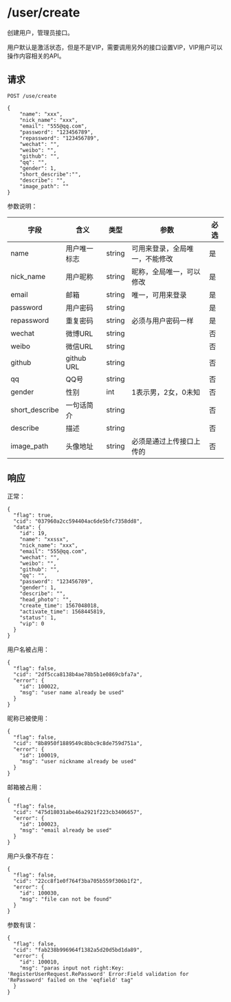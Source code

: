 # /user/create

创建用户，管理员接口。

用户默认是激活状态，但是不是VIP，需要调用另外的接口设置VIP，VIP用户可以操作内容相关的API。
## 请求

```
POST /use/create

{
	"name": "xxx",
	"nick_name": "xxx",
	"email": "555@qq.com",
	"password": "123456789",
	"repassword": "123456789",
	"wechat": "",
	"weibo": "",
	"github": "",
	"qq": "",
	"gender": 1,
	"short_describe":"",
	"describe": "",
	"image_path": ""
}
```

参数说明：

| 字段   |      含义   |类型  |   参数 |  必选 |
|----------|--------|------|------|------|
| name | 用户唯一标志 | string | 可用来登录，全局唯一，不能修改 | 是 |
| nick_name |    用户昵称   |   string | 昵称，全局唯一，可以修改| 是|
| email | 邮箱 | string | 唯一，可用来登录 | 是 |
| password | 用户密码 | string |  | 是 |
| repassword | 重复密码 | string | 必须与用户密码一样 | 是 |
| wechat | 微博URL | string |  | 否 |
| weibo | 微信URL | string |  | 否 |
| github | github URL | string |  | 否 |
| qq | QQ号 | string |  | 否 |
| gender | 性别 | int | 1表示男，2女，0未知 | 否 |
| short_describe | 一句话简介 | string | | 否 |
| describe | 描述 | string | | 否 |
| image_path | 头像地址 | string | 必须是通过上传接口上传的 | 否 |

## 响应

正常：

```
{
  "flag": true,
  "cid": "037960a2cc594404ac6de5bfc7358dd8",
  "data": {
    "id": 19,
    "name": "xxssx",
    "nick_name": "xxx",
    "email": "555@qq.com",
    "wechat": "",
    "weibo": "",
    "github": "",
    "qq": "",
    "password": "123456789",
    "gender": 1,
    "describe": "",
    "head_photo": "",
    "create_time": 1567048018,
    "activate_time": 1568445819,
    "status": 1,
    "vip": 0
  }
}
```

用户名被占用：

```
{
  "flag": false,
  "cid": "2df5cca8138b4ae78b5b1e0869cbfa7a",
  "error": {
    "id": 100022,
    "msg": "user name already be used"
  }
}
```

昵称已被使用：

```
{
  "flag": false,
  "cid": "8b8950f1889549c8bbc9c8de759d751a",
  "error": {
    "id": 100019,
    "msg": "user nickname already be used"
  }
}
```

邮箱被占用：

```
{
  "flag": false,
  "cid": "475d18031abe46a2921f223cb3406657",
  "error": {
    "id": 100023,
    "msg": "email already be used"
  }
}
```

用户头像不存在：

```
{
  "flag": false,
  "cid": "22cc8f1e0f764f3ba705b559f306b1f2",
  "error": {
    "id": 100030,
    "msg": "file can not be found"
  }
}
```

参数有误：

```
{
  "flag": false,
  "cid": "fab238b996964f1382a5d20d5bd1da89",
  "error": {
    "id": 100010,
    "msg": "paras input not right:Key: 'RegisterUserRequest.RePassword' Error:Field validation for 'RePassword' failed on the 'eqfield' tag"
  }
}
```